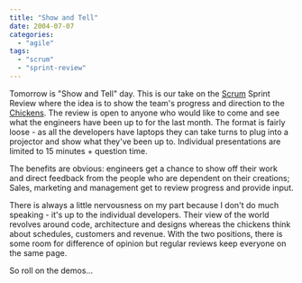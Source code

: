 ```yaml
---
title: "Show and Tell"
date: 2004-07-07
categories: 
  - "agile"
tags: 
  - "scrum"
  - "sprint-review"
---
```


Tomorrow is "Show and Tell" day. This is our take on the [Scrum](http://c2.com/cgi/wiki?ScrumOverview) Sprint Review where the idea is to show the team's progress and direction to the [Chickens](http://c2.com/cgi/wiki?ChickensAndPigs). The review is open to anyone who would like to come and see what the engineers have been up to for the last month. The format is fairly loose - as all the developers have laptops they can take turns to plug into a projector and show what they've been up to. Individual presentations are limited to 15 minutes + question time.

The benefits are obvious: engineers get a chance to show off their work and direct feedback from the people who are dependent on their creations; Sales, marketing and management get to review progress and provide input.

There is always a little nervousness on my part because I don't do much speaking - it's up to the individual developers. Their view of the world revolves around code, architecture and designs whereas the chickens think about schedules, customers and revenue. With the two positions, there is some room for difference of opinion but regular reviews keep everyone on the same page.

So roll on the demos...
